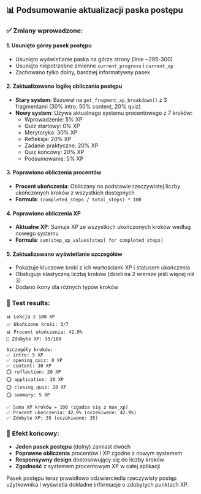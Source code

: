 ## 📊 Podsumowanie aktualizacji paska postępu

### ✅ Zmiany wprowadzone:

#### 1. **Usunięto górny pasek postępu**
- Usunięto wyświetlanie paska na górze strony (linie ~295-300)
- Usunięto niepotrzebne zmienne `current_progress` i `current_xp`
- Zachowano tylko dolny, bardziej informatywny pasek

#### 2. **Zaktualizowano logikę obliczania postępu**
- **Stary system**: Bazował na `get_fragment_xp_breakdown()` z 3 fragmentami (30% intro, 50% content, 20% quiz)
- **Nowy system**: Używa aktualnego systemu procentowego z 7 kroków:
  - Wprowadzenie: 5% XP
  - Quiz startowy: 0% XP
  - Merytoryka: 30% XP
  - Refleksja: 20% XP
  - Zadanie praktyczne: 20% XP
  - Quiz końcowy: 20% XP
  - Podsumowanie: 5% XP

#### 3. **Poprawiono obliczenia procentów**
- **Procent ukończenia**: Obliczany na podstawie rzeczywistej liczby ukończonych kroków z wszystkich dostępnych
- **Formula**: `(completed_steps / total_steps) * 100`

#### 4. **Poprawiono obliczenia XP**
- **Aktualne XP**: Sumuje XP ze wszystkich ukończonych kroków według nowego systemu
- **Formula**: `sum(step_xp_values[step] for completed steps)`

#### 5. **Zaktualizowano wyświetlanie szczegółów**
- Pokazuje kluczowe kroki z ich wartościami XP i statusem ukończenia
- Obsługuje elastyczną liczbę kroków (dzieli na 2 wiersze jeśli więcej niż 3)
- Dodano ikony dla różnych typów kroków

### 🧪 Test results:
```
📊 Lekcja z 100 XP
📈 Ukończone kroki: 3/7
📊 Procent ukończenia: 42.9%
💎 Zdobyte XP: 35/100

Szczegóły kroków:
✅ intro: 5 XP
✅ opening_quiz: 0 XP  
✅ content: 30 XP
⭕ reflection: 20 XP
⭕ application: 20 XP
⭕ closing_quiz: 20 XP
⭕ summary: 5 XP

✅ Suma XP kroków = 100 (zgadza się z max_xp)
✅ Procent ukończenia: 42.9% (oczekiwane: 42.9%)  
✅ Zdobyte XP: 35 (oczekiwane: 35)
```

### 🎯 Efekt końcowy:
- **Jeden pasek postępu** (dolny) zamiast dwóch
- **Poprawne obliczenia** procentów i XP zgodne z nowym systemem
- **Responsywny design** dostosowujący się do liczby kroków
- **Zgodność** z systemem procentowym XP w całej aplikacji

Pasek postępu teraz prawidłowo odzwierciedla rzeczywisty postęp użytkownika i wyświetla dokładne informacje o zdobytych punktach XP.
